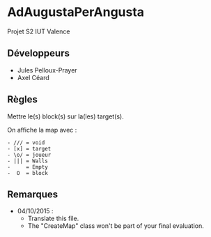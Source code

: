 # AdAugustaPerAngusta

Projet S2 IUT Valence

## Développeurs

- Jules Pelloux-Prayer
- Axel Céard

## Règles
Mettre le(s) block(s) sur la(les) target(s).

On affiche la map avec :

    - /// = void
    - [x] = target
    - \o/ = joueur
    - ||| = Walls
    -     = Empty
    -  O  = block
                       
                       
## Remarques

- 04/10/2015 :
    - Translate this file.
    - The "CreateMap" class won't be part of your final evaluation.
